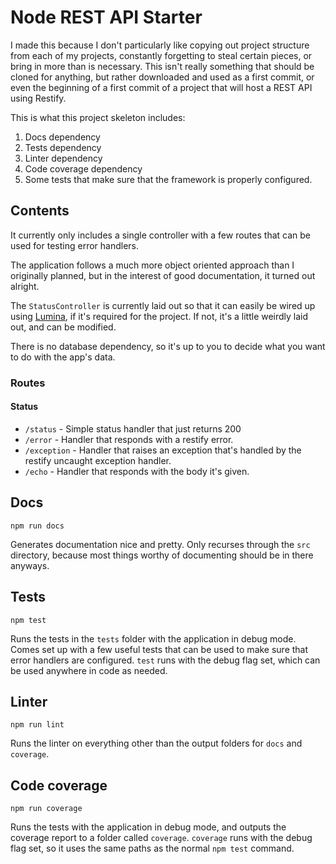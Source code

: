 # Node REST API Starter
I made this because I don't particularly like copying out project structure from each of my projects, constantly forgetting to steal certain pieces, or bring in more than is necessary.
This isn't really something that should be cloned for anything, but rather downloaded and used as a first commit, or even the beginning of a first commit of a project that will host a REST API using Restify.

This is what this project skeleton includes:

1. Docs dependency
2. Tests dependency
3. Linter dependency
4. Code coverage dependency
5. Some tests that make sure that the framework is properly configured.

## Contents

It currently only includes a single controller with a few routes that can be used for testing error handlers.

The application follows a much more object oriented approach than I originally planned, but in the interest of good documentation, it turned out alright.

The `StatusController` is currently laid out so that it can easily be wired up using [Lumina](https://github.com/Eagerod/lumina), if it's required for the project.
If not, it's a little weirdly laid out, and can be modified. 

There is no database dependency, so it's up to you to decide what you want to do with the app's data. 

### Routes

#### Status

- `/status` - Simple status handler that just returns 200
- `/error` - Handler that responds with a restify error.
- `/exception` - Handler that raises an exception that's handled by the restify uncaught exception handler.
- `/echo` - Handler that responds with the body it's given. 

## Docs
```
npm run docs
```
Generates documentation nice and pretty. 
Only recurses through the `src` directory, because most things worthy of documenting should be in there anyways.

## Tests
```
npm test
```
Runs the tests in the `tests` folder with the application in debug mode. 
Comes set up with a few useful tests that can be used to make sure that error handlers are configured.
`test` runs with the debug flag set, which can be used anywhere in code as needed.

## Linter
```
npm run lint
```
Runs the linter on everything other than the output folders for `docs` and `coverage`. 

## Code coverage
```
npm run coverage
```
Runs the tests with the application in debug mode, and outputs the coverage report to a folder called `coverage`.
`coverage` runs with the debug flag set, so it uses the same paths as the normal `npm test` command.
